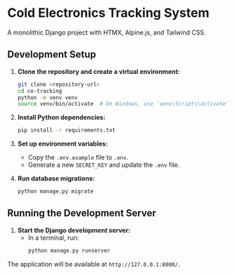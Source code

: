 # Cold Electronics Tracking System

A monolithic Django project with HTMX, Alpine.js, and Tailwind CSS.

## Development Setup

1.  **Clone the repository and create a virtual environment:**
    ```bash
    git clone <repository-url>
    cd ce-tracking
    python -m venv venv
    source venv/bin/activate  # On Windows, use `venv\Scripts\activate`
    ```

2.  **Install Python dependencies:**
    ```bash
    pip install -r requirements.txt
    ```

3.  **Set up environment variables:**
    *   Copy the `.env.example` file to `.env`.
    *   Generate a new `SECRET_KEY` and update the `.env` file.

4.  **Run database migrations:**
    ```bash
    python manage.py migrate
    ```

## Running the Development Server

1.  **Start the Django development server:**
    *   In a terminal, run:
        ```bash
        python manage.py runserver
        ```

The application will be available at `http://127.0.0.1:8000/`.
